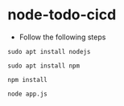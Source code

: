 # node-todo-cicd
- Follow the following steps

```
sudo apt install nodejs
```

```
sudo apt install npm
```

```
npm install
```

```
node app.js
```
